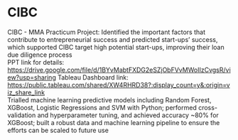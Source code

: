# CIBC
CIBC - MMA Practicum Project:                                                                                                            Identified the important factors that contribute to entrepreneurial success and predicted start-ups’ success, which supported CIBC target high potential start-ups, improving their loan due diligence process                                                                                                                                                                                                                                                                                                                                                           
PPT link for details: https://drive.google.com/file/d/1BYvMabtFXDG2eSZjObFVvMWoIIzCvgsR/view?usp=sharing
Tableau Dashboard link: https://public.tableau.com/shared/XW4RHRD38?:display_count=y&:origin=viz_share_link                                  
Trialled machine learning predictive models including Random Forest, XGBoost, Logistic Regressions and SVM with Python; performed cross-validation and hyperparameter tuning, and achieved accuracy ~80% for XGBoost;                                                                                                                                                                                                       built a robust data and machine learning pipeline to ensure the efforts can be scaled to future use
